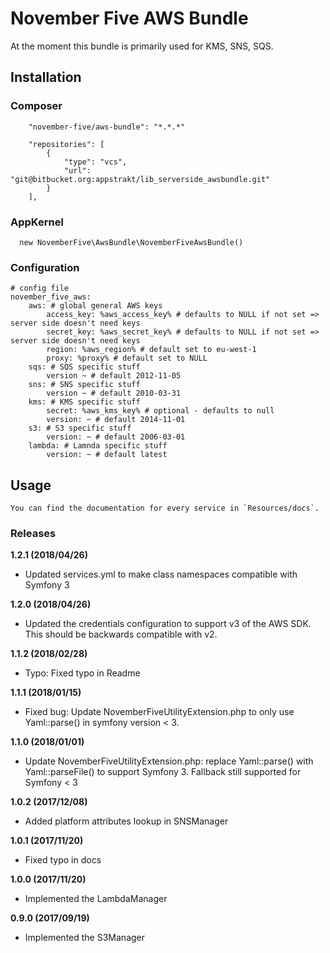 # November Five AWS Bundle

At the moment this bundle is primarily used for KMS, SNS, SQS.

## Installation

### Composer

        "november-five/aws-bundle": "*.*.*"

        "repositories": [
            {
                "type": "vcs",
                "url": "git@bitbucket.org:appstrakt/lib_serverside_awsbundle.git"
            }
        ],

### AppKernel

      new NovemberFive\AwsBundle\NovemberFiveAwsBundle()

### Configuration

    # config file
    november_five_aws:
        aws: # global general AWS keys
            access_key: %aws_access_key% # defaults to NULL if not set => server side doesn't need keys
            secret_key: %aws_secret_key% # defaults to NULL if not set => server side doesn't need keys
            region: %aws_region% # default set to eu-west-1
            proxy: %proxy% # default set to NULL
        sqs: # SQS specific stuff
            version ~ # default 2012-11-05
        sns: # SNS specific stuff
            version ~ # default 2010-03-31
        kms: # KMS specific stuff
            secret: %aws_kms_key% # optional - defaults to null
            version: ~ # default 2014-11-01
        s3: # S3 specific stuff
            version: ~ # default 2006-03-01
        lambda: # Lamnda specific stuff
            version: ~ # default latest

## Usage

    You can find the documentation for every service in `Resources/docs`.

### Releases

__1.2.1 (2018/04/26)__

* Updated services.yml to make class namespaces compatible with Symfony 3

__1.2.0 (2018/04/26)__

* Updated the credentials configuration to support v3 of the AWS SDK. This should be backwards compatible with v2.

__1.1.2 (2018/02/28)__

* Typo: Fixed typo in Readme

__1.1.1 (2018/01/15)__

* Fixed bug: Update NovemberFiveUtilityExtension.php to only use Yaml::parse() in symfony version < 3.

__1.1.0 (2018/01/01)__

* Update NovemberFiveUtilityExtension.php: replace Yaml::parse() with Yaml::parseFile() to support Symfony 3. Fallback still supported for Symfony < 3

__1.0.2 (2017/12/08)__

* Added platform attributes lookup in SNSManager

__1.0.1 (2017/11/20)__

* Fixed typo in docs

__1.0.0 (2017/11/20)__

* Implemented the LambdaManager

__0.9.0 (2017/09/19)__

* Implemented the S3Manager

